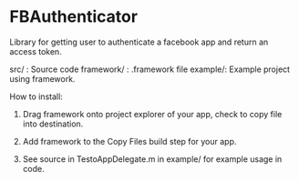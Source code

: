 FBAuthenticator
===============

Library for getting user to authenticate a facebook app and return an access token.

src/ : Source code
framework/ : .framework file
example/: Example project using framework.

How to install:

1) Drag framework onto project explorer of your app, check to copy file into destination.

2) Add framework to the Copy Files build step for your app.

3) See source in TestoAppDelegate.m in example/ for example usage in code.